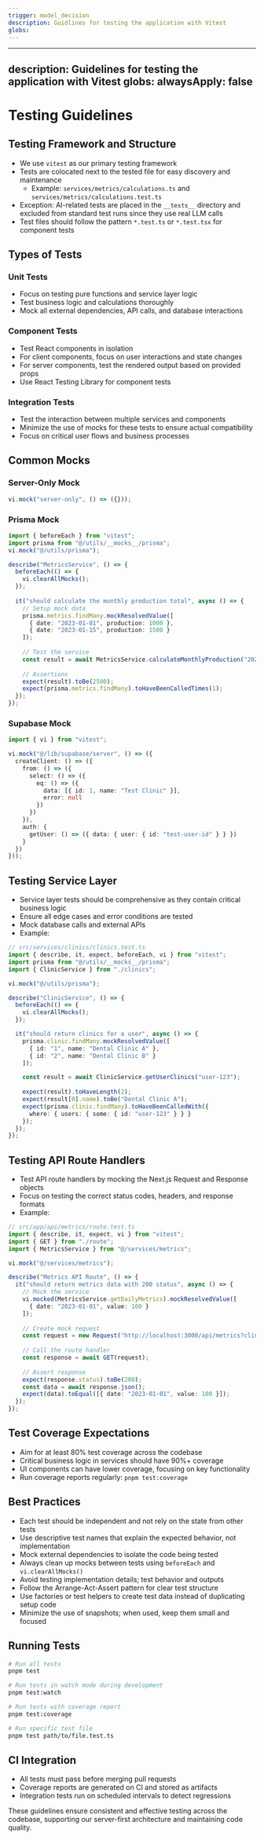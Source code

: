 ```yaml
---
trigger: model_decision
description: Guidlines for testing the application with Vitest
globs: 
---
```

---
description: Guidelines for testing the application with Vitest
globs: 
alwaysApply: false
---

# Testing Guidelines

## Testing Framework and Structure

- We use `vitest` as our primary testing framework
- Tests are colocated next to the tested file for easy discovery and maintenance
  - Example: `services/metrics/calculations.ts` and `services/metrics/calculations.test.ts`
- Exception: AI-related tests are placed in the `__tests__` directory and excluded from standard test runs since they use real LLM calls
- Test files should follow the pattern `*.test.ts` or `*.test.tsx` for component tests

## Types of Tests

### Unit Tests
- Focus on testing pure functions and service layer logic
- Test business logic and calculations thoroughly
- Mock all external dependencies, API calls, and database interactions

### Component Tests
- Test React components in isolation
- For client components, focus on user interactions and state changes
- For server components, test the rendered output based on provided props
- Use React Testing Library for component tests

### Integration Tests
- Test the interaction between multiple services and components
- Minimize the use of mocks for these tests to ensure actual compatibility
- Focus on critical user flows and business processes

## Common Mocks

### Server-Only Mock
```ts
vi.mock("server-only", () => ({}));
```

### Prisma Mock
```ts
import { beforeEach } from "vitest";
import prisma from "@/utils/__mocks__/prisma";
vi.mock("@/utils/prisma");

describe("MetricsService", () => {
  beforeEach(() => {
    vi.clearAllMocks();
  });
  
  it("should calculate the monthly production total", async () => {
    // Setup mock data
    prisma.metrics.findMany.mockResolvedValue([
      { date: "2023-01-01", production: 1000 },
      { date: "2023-01-15", production: 1500 }
    ]);
    
    // Test the service
    const result = await MetricsService.calculateMonthlyProduction("2023-01");
    
    // Assertions
    expect(result).toBe(2500);
    expect(prisma.metrics.findMany).toHaveBeenCalledTimes(1);
  });
});
```

### Supabase Mock
```ts
import { vi } from "vitest";

vi.mock("@/lib/supabase/server", () => ({
  createClient: () => ({
    from: () => ({
      select: () => ({
        eq: () => ({
          data: [{ id: 1, name: "Test Clinic" }],
          error: null
        })
      })
    }),
    auth: {
      getUser: () => ({ data: { user: { id: "test-user-id" } } })
    }
  })
}));
```

## Testing Service Layer

- Service layer tests should be comprehensive as they contain critical business logic
- Ensure all edge cases and error conditions are tested
- Mock database calls and external APIs
- Example:

```ts
// src/services/clinics/clinics.test.ts
import { describe, it, expect, beforeEach, vi } from "vitest";
import prisma from "@/utils/__mocks__/prisma";
import { ClinicService } from "./clinics";

vi.mock("@/utils/prisma");

describe("ClinicService", () => {
  beforeEach(() => {
    vi.clearAllMocks();
  });

  it("should return clinics for a user", async () => {
    prisma.clinic.findMany.mockResolvedValue([
      { id: "1", name: "Dental Clinic A" },
      { id: "2", name: "Dental Clinic B" }
    ]);

    const result = await ClinicService.getUserClinics("user-123");
    
    expect(result).toHaveLength(2);
    expect(result[0].name).toBe("Dental Clinic A");
    expect(prisma.clinic.findMany).toHaveBeenCalledWith({
      where: { users: { some: { id: "user-123" } } }
    });
  });
});
```

## Testing API Route Handlers

- Test API route handlers by mocking the Next.js Request and Response objects
- Focus on testing the correct status codes, headers, and response formats
- Example:

```ts
// src/app/api/metrics/route.test.ts
import { describe, it, expect, vi } from "vitest";
import { GET } from "./route";
import { MetricsService } from "@/services/metrics";

vi.mock("@/services/metrics");

describe("Metrics API Route", () => {
  it("should return metrics data with 200 status", async () => {
    // Mock the service
    vi.mocked(MetricsService.getDailyMetrics).mockResolvedValue([
      { date: "2023-01-01", value: 100 }
    ]);
    
    // Create mock request
    const request = new Request("http://localhost:3000/api/metrics?clinicId=123");
    
    // Call the route handler
    const response = await GET(request);
    
    // Assert response
    expect(response.status).toBe(200);
    const data = await response.json();
    expect(data).toEqual([{ date: "2023-01-01", value: 100 }]);
  });
});
```

## Test Coverage Expectations

- Aim for at least 80% test coverage across the codebase
- Critical business logic in services should have 90%+ coverage
- UI components can have lower coverage, focusing on key functionality
- Run coverage reports regularly: `pnpm test:coverage`

## Best Practices

- Each test should be independent and not rely on the state from other tests
- Use descriptive test names that explain the expected behavior, not implementation
- Mock external dependencies to isolate the code being tested
- Always clean up mocks between tests using `beforeEach` and `vi.clearAllMocks()`
- Avoid testing implementation details; test behavior and outputs
- Follow the Arrange-Act-Assert pattern for clear test structure
- Use factories or test helpers to create test data instead of duplicating setup code
- Minimize the use of snapshots; when used, keep them small and focused

## Running Tests

```bash
# Run all tests
pnpm test

# Run tests in watch mode during development
pnpm test:watch

# Run tests with coverage report
pnpm test:coverage

# Run specific test file
pnpm test path/to/file.test.ts
```

## CI Integration

- All tests must pass before merging pull requests
- Coverage reports are generated on CI and stored as artifacts
- Integration tests run on scheduled intervals to detect regressions

These guidelines ensure consistent and effective testing across the codebase, supporting our server-first architecture and maintaining code quality.